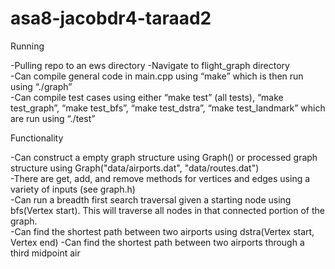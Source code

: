 # asa8-jacobdr4-taraad2
Running

  -Pulling repo to an ews directory
  -Navigate to flight_graph directory  
  -Can compile general code in main.cpp using “make” which is then run using “./graph”  
  -Can compile test cases using either “make test” (all tests), “make test_graph”, “make test_bfs”, “make test_dstra”, “make test_landmark” which are run using “./test”  
  
Functionality

  -Can construct a empty graph structure using Graph() or processed graph structure using Graph("data/airports.dat", "data/routes.dat")  
  -There are get, add, and remove methods for vertices and edges using a variety of inputs (see graph.h)  
  -Can run a breadth first search traversal given a starting node using bfs(Vertex start). This will traverse all nodes in that connected portion of the graph.  
  -Can find the shortest path between two airports using dstra(Vertex start, Vertex end) 
  -Can find the shortest path between two airports through a third midpoint air


